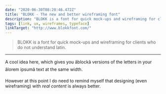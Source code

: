 ```yaml
---
date: "2020-06-30T08:20:46.472Z"
title: "BLOKK - The new and better wireframing font"
description: "BLOKK is a font for quick mock-ups and wireframing for clients who do not understand latin."
tags: [link, ux, wireframes, typeface]
linkTarget: "http://www.blokkfont.com/"
---
```

> BLOKK is a font for quick mock-ups and wireframing for clients who do not understand latin.
---

A cool idea here, which gives you âblockâ versions of the letters in your âlorem ipsumâ text at the same width.

However at this point I do need to remind myself that designing (even wireframing) with _real content_ is always better.